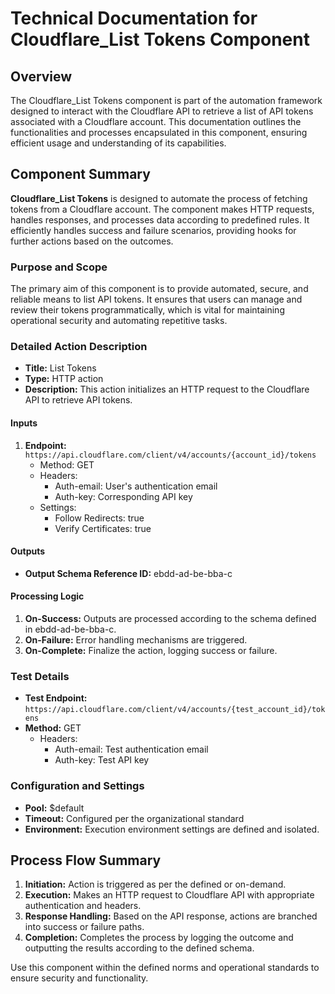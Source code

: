 # Technical Documentation for Cloudflare_List Tokens Component

## Overview

The Cloudflare_List Tokens component is part of the automation framework designed to interact with the Cloudflare API to retrieve a list of API tokens associated with a Cloudflare account. This documentation outlines the functionalities and processes encapsulated in this component, ensuring efficient usage and understanding of its capabilities.

## Component Summary

**Cloudflare_List Tokens** is designed to automate the process of fetching tokens from a Cloudflare account. The component makes HTTP requests, handles responses, and processes data according to predefined rules. It efficiently handles success and failure scenarios, providing hooks for further actions based on the outcomes.

### Purpose and Scope

The primary aim of this component is to provide automated, secure, and reliable means to list API tokens. It ensures that users can manage and review their tokens programmatically, which is vital for maintaining operational security and automating repetitive tasks.

### Detailed Action Description

- **Title:** List Tokens
- **Type:** HTTP action
- **Description:** This action initializes an HTTP request to the Cloudflare API to retrieve API tokens.

#### Inputs

1. **Endpoint:** `https://api.cloudflare.com/client/v4/accounts/{account_id}/tokens`
   - Method: GET
   - Headers: 
     - Auth-email: User's authentication email
     - Auth-key: Corresponding API key
   - Settings:
     - Follow Redirects: true
     - Verify Certificates: true

#### Outputs

- **Output Schema Reference ID:** ebdd-ad-be-bba-c

#### Processing Logic

1. **On-Success:** Outputs are processed according to the schema defined in ebdd-ad-be-bba-c.
2. **On-Failure:** Error handling mechanisms are triggered.
3. **On-Complete:** Finalize the action, logging success or failure.

### Test Details

- **Test Endpoint:** `https://api.cloudflare.com/client/v4/accounts/{test_account_id}/tokens`
- **Method:** GET
  - Headers: 
    - Auth-email: Test authentication email
    - Auth-key: Test API key

### Configuration and Settings

- **Pool:** $default
- **Timeout:** Configured per the organizational standard
- **Environment:** Execution environment settings are defined and isolated.

## Process Flow Summary

1. **Initiation:** Action is triggered as per the defined or on-demand.
2. **Execution:** Makes an HTTP request to Cloudflare API with appropriate authentication and headers.
3. **Response Handling:** Based on the API response, actions are branched into success or failure paths.
4. **Completion:** Completes the process by logging the outcome and outputting the results according to the defined schema.

Use this component within the defined norms and operational standards to ensure security and functionality.

